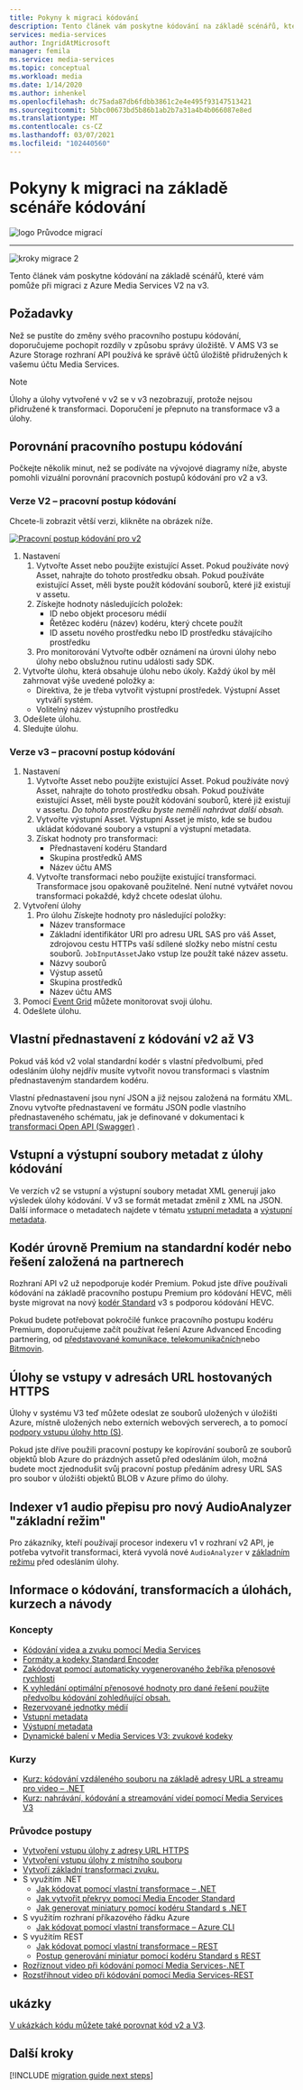 ```yaml
---
title: Pokyny k migraci kódování
description: Tento článek vám poskytne kódování na základě scénářů, které vám pomůže při migraci z Azure Media Services V2 na v3.
services: media-services
author: IngridAtMicrosoft
manager: femila
ms.service: media-services
ms.topic: conceptual
ms.workload: media
ms.date: 1/14/2020
ms.author: inhenkel
ms.openlocfilehash: dc75ada87db6fdbb3861c2e4e495f93147513421
ms.sourcegitcommit: 5bbc00673bd5b86b1ab2b7a31a4b4b066087e8ed
ms.translationtype: MT
ms.contentlocale: cs-CZ
ms.lasthandoff: 03/07/2021
ms.locfileid: "102440560"
---
```

# <a name="encoding-scenario-based-migration-guidance"></a>Pokyny k migraci na základě scénáře kódování

![logo Průvodce migrací](./media/migration-guide/azure-media-services-logo-migration-guide.svg)

<hr color="#5ea0ef" size="10">

![kroky migrace 2](./media/migration-guide/steps-4.svg)

Tento článek vám poskytne kódování na základě scénářů, které vám pomůže při migraci z Azure Media Services V2 na v3.

## <a name="prerequisites"></a>Požadavky

Než se pustíte do změny svého pracovního postupu kódování, doporučujeme pochopit rozdíly v způsobu správy úložiště.  V AMS V3 se Azure Storage rozhraní API používá ke správě účtů úložiště přidružených k vašemu účtu Media Services.

> [!NOTE]
> Úlohy a úlohy vytvořené v v2 se v v3 nezobrazují, protože nejsou přidružené k transformaci. Doporučení je přepnuto na transformace v3 a úlohy.

## <a name="encoding-workflow-comparison"></a>Porovnání pracovního postupu kódování

Počkejte několik minut, než se podíváte na vývojové diagramy níže, abyste pomohli vizuální porovnání pracovních postupů kódování pro v2 a v3.

### <a name="v2-encoding-workflow"></a>Verze V2 – pracovní postup kódování

Chcete-li zobrazit větší verzi, klikněte na obrázek níže.

[![Pracovní postup kódování pro v2 ](./media/migration-guide/V2-pretty.svg)](./media/migration-guide/V2-pretty.svg#lightbox)

1. Nastavení
    1. Vytvořte Asset nebo použijte existující Asset. Pokud používáte nový Asset, nahrajte do tohoto prostředku obsah. Pokud používáte existující Asset, měli byste použít kódování souborů, které již existují v assetu.
    2. Získejte hodnoty následujících položek:
        - ID nebo objekt procesoru médií
        - Řetězec kodéru (název) kodéru, který chcete použít
        - ID assetu nového prostředku nebo ID prostředku stávajícího prostředku
    3. Pro monitorování Vytvořte odběr oznámení na úrovni úlohy nebo úlohy nebo obslužnou rutinu události sady SDK.
2. Vytvořte úlohu, která obsahuje úlohu nebo úkoly. Každý úkol by měl zahrnovat výše uvedené položky a:
    - Direktiva, že je třeba vytvořit výstupní prostředek.  Výstupní Asset vytváří systém.
    - Volitelný název výstupního prostředku
3. Odešlete úlohu.
4. Sledujte úlohu.

### <a name="v3-encoding-workflow"></a>Verze v3 – pracovní postup kódování

<Token>
<object data="./media/migration-guide/v3-pretty2.svg" width="80%"></object>
</Token>

1. Nastavení
    1. Vytvořte Asset nebo použijte existující Asset. Pokud používáte nový Asset, nahrajte do tohoto prostředku obsah. Pokud používáte existující Asset, měli byste použít kódování souborů, které již existují v assetu. *Do tohoto prostředku byste neměli nahrávat další obsah.*
    1. Vytvořte výstupní Asset.  Výstupní Asset je místo, kde se budou ukládat kódované soubory a vstupní a výstupní metadata.
    1. Získat hodnoty pro transformaci:
        - Přednastavení kodéru Standard
        - Skupina prostředků AMS
        - Název účtu AMS
    1. Vytvořte transformaci nebo použijte existující transformaci.  Transformace jsou opakovaně použitelné. Není nutné vytvářet novou transformaci pokaždé, když chcete odeslat úlohu.
1. Vytvoření úlohy
    1. Pro úlohu Získejte hodnoty pro následující položky:
        - Název transformace
        - Základní identifikátor URI pro adresu URL SAS pro váš Asset, zdrojovou cestu HTTPs vaší sdílené složky nebo místní cestu souborů. `JobInputAsset`Jako vstup lze použít také název assetu.
        - Názvy souborů
        - Výstup assetů
        - Skupina prostředků
        - Název účtu AMS  
1. Pomocí [Event Grid](monitor-events-portal-how-to.md) můžete monitorovat svoji úlohu.
1. Odešlete úlohu.

## <a name="custom-presets-from-v2-to-v3-encoding"></a>Vlastní přednastavení z kódování v2 až V3

Pokud váš kód v2 volal standardní kodér s vlastní předvolbumi, před odesláním úlohy nejdřív musíte vytvořit novou transformaci s vlastním přednastaveným standardem kodéru.

Vlastní přednastavení jsou nyní JSON a již nejsou založená na formátu XML. Znovu vytvořte přednastavení ve formátu JSON podle vlastního přednastaveného schématu, jak je definované v dokumentaci k [transformaci Open API (Swagger)](https://github.com/Azure/azure-rest-api-specs/blob/master/specification/mediaservices/resource-manager/Microsoft.Media/stable/2020-05-01/examples/transforms-create.json) .

## <a name="input-and-output-metadata-files-from-an-encoding-job"></a>Vstupní a výstupní soubory metadat z úlohy kódování

Ve verzích v2 se vstupní a výstupní soubory metadat XML generují jako výsledek úlohy kódování. V v3 se formát metadat změnil z XML na JSON. Další informace o metadatech najdete v tématu [vstupní metadata](input-metadata-schema.md) a [výstupní metadata](output-metadata-schema.md).

## <a name="premium-encoder-to-v3-standard-encoder-or-partner-based-solutions"></a>Kodér úrovně Premium na standardní kodér nebo řešení založená na partnerech

Rozhraní API v2 už nepodporuje kodér Premium. Pokud jste dříve používali kódování na základě pracovního postupu Premium pro kódování HEVC, měli byste migrovat na nový [kodér Standard](media-encoder-standard-formats.md) v3 s podporou kódování HEVC.

Pokud budete potřebovat pokročilé funkce pracovního postupu kodéru Premium, doporučujeme začít používat řešení Azure Advanced Encoding partnering, od [představované komunikace, telekomunikačních](https://imaginecommunications.com)nebo [Bitmovin](https://bitmovin.com). [](https://www.telestream.net)

## <a name="jobs-with-inputs-that-are-on-https-hosted-urls"></a>Úlohy se vstupy v adresách URL hostovaných HTTPS

Úlohy v systému V3 teď můžete odeslat ze souborů uložených v úložišti Azure, místně uložených nebo externích webových serverech, a to pomocí [podpory vstupu úlohy http (S)](job-input-from-http-how-to.md).

Pokud jste dříve použili pracovní postupy ke kopírování souborů ze souborů objektů blob Azure do prázdných assetů před odesláním úloh, možná budete moct zjednodušit svůj pracovní postup předáním adresy URL SAS pro soubor v úložišti objektů BLOB v Azure přímo do úlohy.

## <a name="indexer-v1-audio-transcription-to-the-new-audioanalyzer-basic-mode"></a>Indexer v1 audio přepisu pro nový AudioAnalyzer "základní režim"

Pro zákazníky, kteří používají procesor indexeru v1 v rozhraní v2 API, je potřeba vytvořit transformaci, která vyvolá nové `AudioAnalyzer` v [základním režimu](how-to-create-basic-audio-transform.md) před odesláním úlohy.

## <a name="encoding-transforms-and-jobs-concepts-tutorials-and-how-to-guides"></a>Informace o kódování, transformacích a úlohách, kurzech a návody

### <a name="concepts"></a>Koncepty

- [Kódování videa a zvuku pomocí Media Services](encoding-concept.md)
- [Formáty a kodeky Standard Encoder](media-encoder-standard-formats.md)
- [Zakódovat pomocí automaticky vygenerovaného žebříka přenosové rychlosti](autogen-bitrate-ladder.md)
- [K vyhledání optimální přenosové hodnoty pro dané řešení použijte předvolbu kódování zohledňující obsah.](content-aware-encoding.md)
- [Rezervované jednotky médií](concept-media-reserved-units.md)
- [Vstupní metadata](input-metadata-schema.md)
- [Výstupní metadata](output-metadata-schema.md)
- [Dynamické balení v Media Services V3: zvukové kodeky](dynamic-packaging-overview.md#audio-codecs-supported-by-dynamic-packaging)

### <a name="tutorials"></a>Kurzy

- [Kurz: kódování vzdáleného souboru na základě adresy URL a streamu pro video – .NET](stream-files-dotnet-quickstart.md)
- [Kurz: nahrávání, kódování a streamování videí pomocí Media Services V3](stream-files-tutorial-with-api.md)

### <a name="how-to-guides"></a>Průvodce postupy

- [Vytvoření vstupu úlohy z adresy URL HTTPS](job-input-from-http-how-to.md)
- [Vytvoření vstupu úlohy z místního souboru](job-input-from-local-file-how-to.md)
- [Vytvoří základní transformaci zvuku.](how-to-create-basic-audio-transform.md)
- S využitím .NET
  - [Jak kódovat pomocí vlastní transformace – .NET](customize-encoder-presets-how-to.md)
  - [Jak vytvořit překryv pomocí Media Encoder Standard](how-to-create-overlay.md)
  - [Jak generovat miniatury pomocí kodéru Standard s .NET](media-services-generate-thumbnails-dotnet.md)
- S využitím rozhraní příkazového řádku Azure
  - [Jak kódovat pomocí vlastní transformace – Azure CLI](custom-preset-cli-howto.md)
- S využitím REST
  - [Jak kódovat pomocí vlastní transformace – REST](custom-preset-rest-howto.md)
  - [Postup generování miniatur pomocí kodéru Standard s REST](media-services-generate-thumbnails-rest.md)
- [Rozříznout video při kódování pomocí Media Services-.NET](subclip-video-dotnet-howto.md)
- [Rozstřihnout video při kódování pomocí Media Services-REST](subclip-video-rest-howto.md)

## <a name="samples"></a>ukázky

[V ukázkách kódu můžete také porovnat kód v2 a V3](migrate-v-2-v-3-migration-samples.md).

## <a name="next-steps"></a>Další kroky

[!INCLUDE [migration guide next steps](./includes/migration-guide-next-steps.md)]
